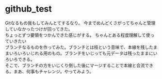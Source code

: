 # github_test
Gitなるもの我もしてみんとてするなり。
今までめんどくさがってちゃんと管理していなかったつけが回ってきた。
</br>
ちょっとずつ要領をつかんできた感じがする。
ちゃんとある程度理解して使っていきたい
</br>
ブランチなるものを作ってみた。ブランチとは枝という意味で、本線を残したままいろいろいじれる用のもの。ブランチをいじっても元データは残ったままにいろいろできる。
</br>
そこで、ブランチの方をいじくり倒した後にマージすることで本線と合流できる。まあ、何事もチャレンジ。やってみよう。
